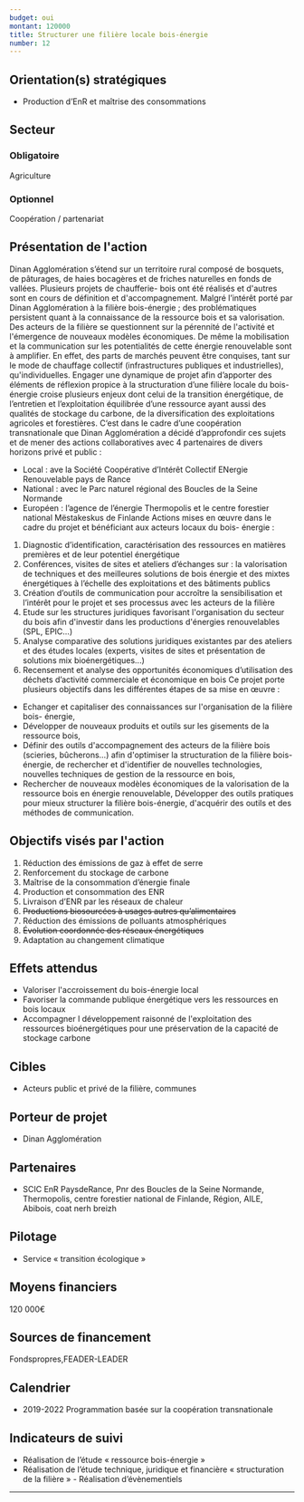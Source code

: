 ```yaml
---
budget: oui
montant: 120000
title: Structurer une filière locale bois-énergie
number: 12
---
```


## Orientation(s) stratégiques

- Production d’EnR et maîtrise des consommations

## Secteur
### Obligatoire

Agriculture

### Optionnel

Coopération / partenariat

## Présentation de l'action

Dinan Agglomération s’étend sur un territoire rural composé de bosquets, de pâturages, de haies bocagères et de friches naturelles en fonds de vallées. Plusieurs projets de chaufferie- bois ont été réalisés et d'autres sont en cours de définition et d'accompagnement.
Malgré l’intérêt porté par Dinan Agglomération à la filière bois-énergie ; des problématiques persistent quant à la connaissance de la ressource bois et sa valorisation. Des acteurs de la filière se questionnent sur la pérennité de l'activité et l'émergence de nouveaux modèles économiques. De même la mobilisation et la communication sur les potentialités de cette énergie renouvelable sont à amplifier. En effet, des parts de marchés peuvent être conquises, tant sur le mode de chauffage collectif (infrastructures publiques et industrielles), qu'individuelles.
Engager une dynamique de projet afin d’apporter des éléments de réflexion propice à la structuration d’une filière locale du bois-énergie croise plusieurs enjeux dont celui de la transition énergétique, de l’entretien et l’exploitation équilibrée d’une ressource ayant aussi des qualités de stockage du carbone, de la diversification des exploitations agricoles et forestières.
C‘est dans le cadre d’une coopération transnationale que Dinan Agglomération a décidé d’approfondir ces sujets et de mener des actions collaboratives avec 4 partenaires de
divers horizons privé et public :
- Local : ave la Société Coopérative d’Intérêt Collectif ENergie Renouvelable pays de Rance
- National : avec le Parc naturel régional des Boucles de la Seine Normande
- Européen : l’agence de l’énergie Thermopolis et le centre forestier national Mëstakeskus de Finlande
Actions mises en œuvre dans le cadre du projet et bénéficiant aux acteurs locaux du bois-
énergie :
1. Diagnostic d’identification, caractérisation des ressources en matières premières et
de leur potentiel énergétique
2. Conférences, visites de sites et ateliers d’échanges sur : la valorisation de techniques
et des meilleures solutions de bois énergie et des mixtes énergétiques à l’échelle des
exploitations et des bâtiments publics
3. Création d’outils de communication pour accroître la sensibilisation et l’intérêt pour
le projet et ses processus avec les acteurs de la filière
4. Etude sur les structures juridiques favorisant l'organisation du secteur du bois afin
d'investir dans les productions d'énergies renouvelables (SPL, EPIC...)
5. Analyse comparative des solutions juridiques existantes par des ateliers et des
études locales (experts, visites de sites et présentation de solutions mix
bioénergétiques...)
6. Recensement et analyse des opportunités économiques d’utilisation des déchets
d’activité commerciale et économique en bois
Ce projet porte plusieurs objectifs dans les différentes étapes de sa mise en œuvre :
- Echanger et capitaliser des connaissances sur l'organisation de la filière bois-
énergie,
- Développer de nouveaux produits et outils sur les gisements de la ressource bois,
- Définir des outils d'accompagnement des acteurs de la filière bois (scieries,
bûcherons...) afin d'optimiser la structuration de la filière bois-énergie, de rechercher et d'identifier de nouvelles technologies, nouvelles techniques de gestion de la ressource en bois,
- Rechercher de nouveaux modèles économiques de la valorisation de la ressource bois en énergie renouvelable,
Développer des outils pratiques pour mieux structurer la filière bois-énergie, d'acquérir des outils et des méthodes de communication.

## Objectifs visés par l'action

1. Réduction des émissions de gaz à effet de serre
2. Renforcement du stockage de carbone
3. Maîtrise de la consommation d’énergie finale
4. Production et consommation des ENR
5. Livraison d’ENR par les réseaux de chaleur
6. ~~Productions biosourcées à usages autres qu’alimentaires~~
7. Réduction des émissions de polluants atmosphériques
8. ~~Évolution coordonnée des réseaux énergétiques~~
9. Adaptation au changement climatique



## Effets attendus

- Valoriser l'accroissement du bois-énergie local
- Favoriser la commande publique énergétique vers les ressources en bois locaux
- Accompagner l développement raisonné de l'exploitation des ressources bioénergétiques pour une préservation de la capacité de stockage carbone

## Cibles

- Acteurs public et privé de la filière, communes

## Porteur de projet

- Dinan Agglomération

## Partenaires

- SCIC EnR PaysdeRance, Pnr des Boucles  de la Seine Normande, Thermopolis, centre forestier national de Finlande, Région, AILE, Abibois, coat nerh breizh

## Pilotage

- Service « transition écologique »

## Moyens financiers

120 000€

## Sources de financement

Fondspropres,FEADER-LEADER

## Calendrier

- 2019-2022 Programmation basée sur la coopération transnationale

## Indicateurs de suivi

- Réalisation de l’étude « ressource bois-énergie »
- Réalisation de l’étude technique, juridique et financière « structuration de la filière » - Réalisation d’évènementiels

---
